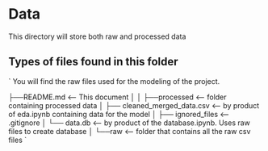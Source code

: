 # Data

This directory will store both raw and processed data

## Types of files found in this folder ##
`
 You will find the raw files used for the modeling of the project.
     
├──README.md                       <-- This document
│
│
├──processed                       <-- folder containing processed data
│  ├── cleaned_merged_data.csv     <-- by product of eda.ipynb containing data for the model
│  ├── ignored_files               <-- .gitignore
│  └── data.db                     <-- by product of the database.ipynb. Uses raw files to create database
│
└──raw                             <-- folder that contains all the raw csv files
`